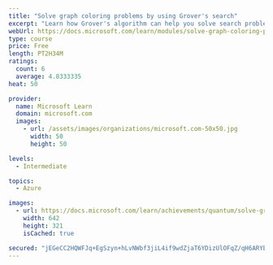 ```yaml
---
title: "Solve graph coloring problems by using Grover's search"
excerpt: "Learn how Grover's algorithm can help you solve search problems such as graph coloring problems."
webUrl: https://docs.microsoft.com/learn/modules/solve-graph-coloring-problems-grovers-search/
type: course
price: Free
length: PT2H34M
ratings:
  count: 6
  average: 4.8333335
heat: 50

provider:
  name: Microsoft Learn
  domain: microsoft.com
  images:
    - url: /assets/images/organizations/microsoft.com-50x50.jpg
      width: 50
      height: 50

levels:
  - Intermediate

topics:
  - Azure

images:
  - url: https://docs.microsoft.com/learn/achievements/quantum/solve-graph-coloring-problems-grovers-search-social.png
    width: 642
    height: 321
    isCached: true

secured: "jEGeCC2HQWFJq+EgSzyn+hLvNWbf3jiL4if9wdZjaT6YDizUlOFqZ/qH6ARYbOq3pWeKyzSDEax2ItBW3Yj8L4/faRFgLfXWaGB7pufe33DEzd0b5iGXCXdXsUhP44NAlsRntOClU/3897xTBsz1CeEnIfCWYlmElQX9hlK8aPVEv4q4yMdmNDln0jGi08w/BV5ei+QXoyoLnu/wrOg8kcbiBd9uwOyu3+F6WwqnvcAR/DxLYirEt3w9UppcPZvI87uznrO8GHmXEQ7dvhTe2mXrg1kL/1o5AN1JnKYONEp0oflpT5vX0ex2gx43MFmxqHbzyG/OiJaNcTjL0MHYddAjX4+ZM2qedKAokul6NHbvpQRJ2LDz4ZJkJNO+GB4AN7g2ETntnEbiBXQs6Rz/+9+IGNlJkIUcxLhIu84Samc=;vMeDpyxPXC+Yd9pyqXyMfA=="
---
```


